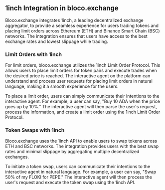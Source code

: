 ## 1inch Integration in bloco.exchange

Bloco.exchange integrates 1inch, a leading decentralized exchange aggregator, to provide a seamless experience for users trading tokens and placing limit orders across Ethereum (ETH) and Binance Smart Chain (BSC) networks. The integration ensures that users have access to the best exchange rates and lowest slippage while trading.

### Limit Orders with 1inch

For limit orders, bloco.exchange utilizes the 1inch Limit Order Protocol. This allows users to place limit orders for token pairs and execute trades when the desired price is reached. The interactive agent on the platform can understand and process user requests for placing limit orders in natural language, making it a smooth experience for the users.

To place a limit order, users can simply communicate their intentions to the interactive agent. For example, a user can say, "Buy 10 ADA when the price goes up by 10%." The interactive agent will then parse the user's request, process the information, and create a limit order using the 1inch Limit Order Protocol.

### Token Swaps with 1inch

Bloco.exchange uses the 1inch API to enable users to swap tokens across ETH and BSC networks. The integration provides users with the best swap rates and minimal slippage by aggregating multiple decentralized exchanges.

To initiate a token swap, users can communicate their intentions to the interactive agent in natural language. For example, a user can say, "Swap 50% of my FLOKI for PEPE." The interactive agent will then process the user's request and execute the token swap using the 1inch API.
